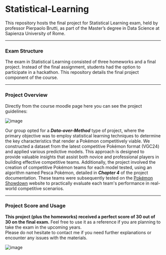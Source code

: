 # Statistical-Learning
This repository hosts the final project for Statistical Learning exam, held by professor Pierpaolo Brutti, as part of the Master’s degree in Data Science at Sapienza University of Rome.

-------------------------------------------------------------------------------------------------------------------------------------

### **Exam Structure**

The exam in Statistical Learning consisted of three homeworks and a final project. Instead of the final assignment, students had the option to participate in a hackathon. This repository details the final project component of the course.

-------------------------------------------------------------------------------------------------------------------------------------

### **Project Overview**

Directly from the course moodle page here you can see the project guidelines:

![image](https://github.com/Livia020799/Statistical-Learning/assets/146645775/a49ae30a-8da9-4276-9f8b-36015f521df4)

Our group opted for a ***Data-over-Method*** type of project, where the primary objective was to employ statistical learning techniques to determine the key characteristics that render a Pokémon competitively viable. We constructed a dataset from the latest competitive Pokémon format (VGC24) and applied various predictive models. This approach is designed to provide valuable insights that assist both novice and professional players in building effective competitive teams. Additionally, the project involved the creation of competitive Pokémon teams for each model tested, using an algorithm named Pesca Pokémon, detailed in ***Chapter 4*** of the project documentation. These teams were subsequently tested on the [Pokémon Showdown](https://pokemonshowdown.com/) website to practically evaluate each team's performance in real-world competitive scenarios.

-------------------------------------------------------------------------------------------------------------------------------------

### **Project Score and Usage**

**This project (plus the homeworks) received a perfect score of 30 out of 30 on the final exam.** Feel free to use it as a reference if you are planning to take the exam in the upcoming years.<br> 
Please do not hesitate to contact me if you need further explanations or encounter any issues with the materials.

![image](https://github.com/Livia020799/Statistical-Learning/assets/146645775/b87ca239-0a79-481f-8b1f-5efab59ed092)

 

